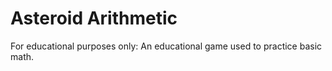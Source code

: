 # Asteroid Arithmetic
For educational purposes only: An educational game used to practice basic math.
